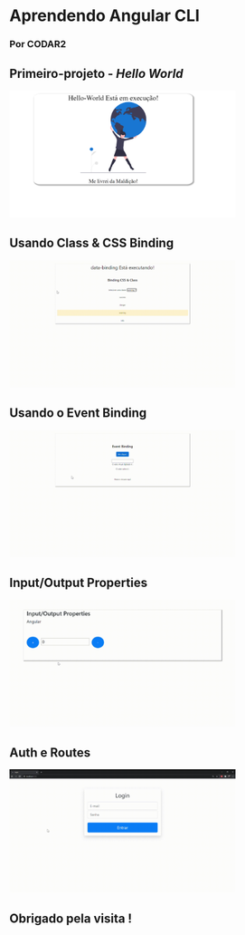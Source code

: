 # Aprendendo Angular CLI

### Por CODAR2

## Primeiro-projeto - *Hello World*

<img src="primeiro-projeto/src/assets/img/hello-world.png" style="width: 400px;">


## Usando Class & CSS Binding

<img src="data-binding/src/assets/img/DataBinding-.gif" style="width:400px;">

## Usando o Event Binding

<img src="data-binding/src/assets/img/DataBinding-event.gif" style="width:400px;">

## Input/Output Properties

<img src="data-binding/src/assets/img/DataBinding-output.gif" style="width:400px;">

## Auth e Routes

<img src="login/src/assets/img/Login.gif" style="width:400px;">

## Obrigado pela visita !
